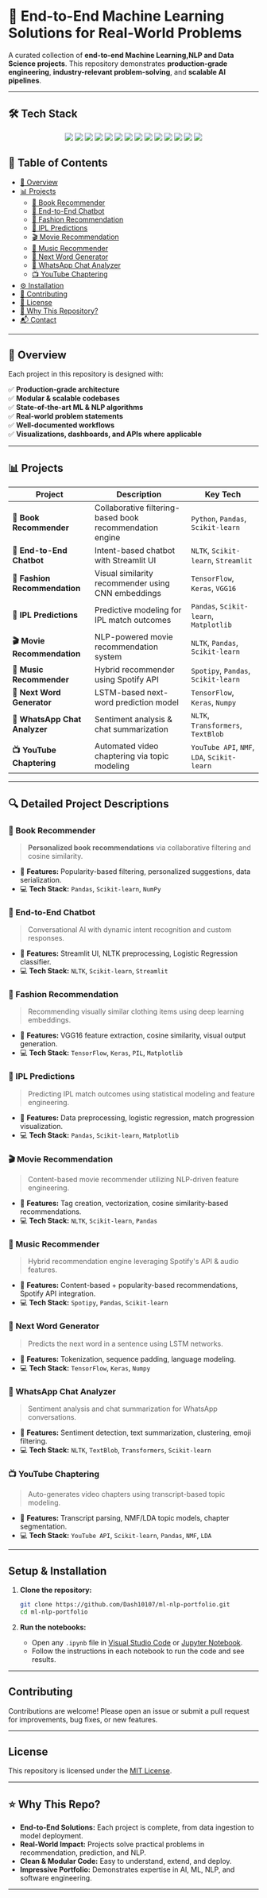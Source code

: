 # 🚀  End-to-End Machine Learning Solutions for Real-World Problems


A curated collection of **end-to-end  Machine Learning,NLP and Data Science projects**. This repository demonstrates **production-grade engineering**, **industry-relevant problem-solving**, and **scalable AI pipelines**. 

---
## 🛠️ Tech Stack

<p align="center">
  <img src="https://img.shields.io/badge/Python-3776AB?style=for-the-badge&logo=python&logoColor=white" />
  <img src="https://img.shields.io/badge/TensorFlow-FF6F00?style=for-the-badge&logo=TensorFlow&logoColor=white" />
  <img src="https://img.shields.io/badge/Keras-D00000?style=for-the-badge&logo=keras&logoColor=white" />
  <img src="https://img.shields.io/badge/Scikit--Learn-F7931E?style=for-the-badge&logo=scikitlearn&logoColor=white" />
  <img src="https://img.shields.io/badge/Pandas-150458?style=for-the-badge&logo=pandas&logoColor=white" />
  <img src="https://img.shields.io/badge/NumPy-013243?style=for-the-badge&logo=numpy&logoColor=white" />
  <img src="https://img.shields.io/badge/NLTK-9FBC00?style=for-the-badge&logo=nltk&logoColor=white" />
  <img src="https://img.shields.io/badge/Transformers-FFDD57?style=for-the-badge&logo=huggingface&logoColor=black" />
  <img src="https://img.shields.io/badge/Matplotlib-11557C?style=for-the-badge&logo=matplotlib&logoColor=white" />
  <img src="https://img.shields.io/badge/Streamlit-FF4B4B?style=for-the-badge&logo=streamlit&logoColor=white" />
  <img src="https://img.shields.io/badge/Spotify-1DB954?style=for-the-badge&logo=spotify&logoColor=white" />
  <img src="https://img.shields.io/badge/OpenAI-412991?style=for-the-badge&logo=openai&logoColor=white" />
  <img src="https://img.shields.io/badge/Jupyter-F37626?style=for-the-badge&logo=jupyter&logoColor=white" />
  <img src="https://img.shields.io/badge/GitHub-181717?style=for-the-badge&logo=github&logoColor=white" />
</p>


## 📂 Table of Contents

- [📌 Overview](#-overview)
- [📊 Projects](#-projects)
  - [📖 Book Recommender](#book-recommender)
  - [🤖 End-to-End Chatbot](#end-to-end-chatbot)
  - [👗 Fashion Recommendation](#fashion-recommendation)
  - [🏏 IPL Predictions](#ipl-predictions)
  - [🎬 Movie Recommendation](#movie-recommendation)
  - [🎵 Music Recommender](#music-recommender)
  - [📝 Next Word Generator](#next-word-generator)
  - [💬 WhatsApp Chat Analyzer](#whatsapp-chat-analyzer)
  - [📺 YouTube Chaptering](#youtube-chaptering)
- [⚙️ Installation](#️installation)
- [🤝 Contributing](#-contributing)
- [📝 License](#-license)
- [🌟 Why This Repository?](#-why-this-repository)
- [📬 Contact](#-contact)

---

## 📌 Overview

Each project in this repository is designed with:

✅ **Production-grade architecture**  
✅ **Modular & scalable codebases**  
✅ **State-of-the-art ML & NLP algorithms**  
✅ **Real-world problem statements**  
✅ **Well-documented workflows**  
✅ **Visualizations, dashboards, and APIs where applicable**

---

## 📊 Projects

| Project | Description | Key Tech |
|---------|-------------|----------|
| **📖 Book Recommender** | Collaborative filtering-based book recommendation engine | `Python`, `Pandas`, `Scikit-learn` |
| **🤖 End-to-End Chatbot** | Intent-based chatbot with Streamlit UI | `NLTK`, `Scikit-learn`, `Streamlit` |
| **👗 Fashion Recommendation** | Visual similarity recommender using CNN embeddings | `TensorFlow`, `Keras`, `VGG16` |
| **🏏 IPL Predictions** | Predictive modeling for IPL match outcomes | `Pandas`, `Scikit-learn`, `Matplotlib` |
| **🎬 Movie Recommendation** | NLP-powered movie recommendation system | `NLTK`, `Pandas`, `Scikit-learn` |
| **🎵 Music Recommender** | Hybrid recommender using Spotify API | `Spotipy`, `Pandas`, `Scikit-learn` |
| **📝 Next Word Generator** | LSTM-based next-word prediction model | `TensorFlow`, `Keras`, `Numpy` |
| **💬 WhatsApp Chat Analyzer** | Sentiment analysis & chat summarization | `NLTK`, `Transformers`, `TextBlob` |
| **📺 YouTube Chaptering** | Automated video chaptering via topic modeling | `YouTube API`, `NMF`, `LDA`, `Scikit-learn` |

---


## 🔍 Detailed Project Descriptions

### 📖 Book Recommender
> **Personalized book recommendations** via collaborative filtering and cosine similarity.

- 🔧 **Features:** Popularity-based filtering, personalized suggestions, data serialization.
- 💻 **Tech Stack:** `Pandas`, `Scikit-learn`, `NumPy`

### 🤖 End-to-End Chatbot
> Conversational AI with dynamic intent recognition and custom responses.

- 🔧 **Features:** Streamlit UI, NLTK preprocessing, Logistic Regression classifier.
- 💻 **Tech Stack:** `NLTK`, `Scikit-learn`, `Streamlit`

### 👗 Fashion Recommendation
> Recommending visually similar clothing items using deep learning embeddings.

- 🔧 **Features:** VGG16 feature extraction, cosine similarity, visual output generation.
- 💻 **Tech Stack:** `TensorFlow`, `Keras`, `PIL`, `Matplotlib`

### 🏏 IPL Predictions
> Predicting IPL match outcomes using statistical modeling and feature engineering.

- 🔧 **Features:** Data preprocessing, logistic regression, match progression visualization.
- 💻 **Tech Stack:** `Pandas`, `Scikit-learn`, `Matplotlib`

### 🎬 Movie Recommendation
> Content-based movie recommender utilizing NLP-driven feature engineering.

- 🔧 **Features:** Tag creation, vectorization, cosine similarity-based recommendations.
- 💻 **Tech Stack:** `NLTK`, `Scikit-learn`, `Pandas`

### 🎵 Music Recommender
> Hybrid recommendation engine leveraging Spotify's API & audio features.

- 🔧 **Features:** Content-based + popularity-based recommendations, Spotify API integration.
- 💻 **Tech Stack:** `Spotipy`, `Pandas`, `Scikit-learn`

### 📝 Next Word Generator
> Predicts the next word in a sentence using LSTM networks.

- 🔧 **Features:** Tokenization, sequence padding, language modeling.
- 💻 **Tech Stack:** `TensorFlow`, `Keras`, `Numpy`

### 💬 WhatsApp Chat Analyzer
> Sentiment analysis and chat summarization for WhatsApp conversations.

- 🔧 **Features:** Sentiment detection, text summarization, clustering, emoji filtering.
- 💻 **Tech Stack:** `NLTK`, `TextBlob`, `Transformers`, `Scikit-learn`

### 📺 YouTube Chaptering
> Auto-generates video chapters using transcript-based topic modeling.

- 🔧 **Features:** Transcript parsing, NMF/LDA topic models, chapter segmentation.
- 💻 **Tech Stack:** `YouTube API`, `Scikit-learn`, `Pandas`, `NMF`, `LDA`

---

## Setup & Installation

1. **Clone the repository:**
   ```sh
   git clone https://github.com/Dash10107/ml-nlp-portfolio.git
   cd ml-nlp-portfolio
   ```



3. **Run the notebooks:**
   - Open any `.ipynb` file in [Visual Studio Code](https://code.visualstudio.com/) or [Jupyter Notebook](https://jupyter.org/).
   - Follow the instructions in each notebook to run the code and see results.

---

## Contributing

Contributions are welcome! Please open an issue or submit a pull request for improvements, bug fixes, or new features.

---

## License

This repository is licensed under the [MIT License](LICENSE).

---

## ⭐️ Why This Repo?

- **End-to-End Solutions:** Each project is complete, from data ingestion to model deployment.
- **Real-World Impact:** Projects solve practical problems in recommendation, prediction, and NLP.
- **Clean & Modular Code:** Easy to understand, extend, and deploy.
- **Impressive Portfolio:** Demonstrates expertise in AI, ML, NLP, and software engineering.

---


